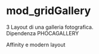 # mod_gridGallery

3 Layout di una galleria fotografica. <br>
Dipendenza PHOCAGALLERY

<p>Affinity e modern layout</p>

